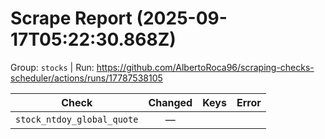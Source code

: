 # Scrape Report (2025-09-17T05:22:30.868Z)

Group: `stocks`  |  Run: https://github.com/AlbertoRoca96/scraping-checks-scheduler/actions/runs/17787538105

| Check | Changed | Keys | Error |
|---|:---:|:--|:--|
| `stock_ntdoy_global_quote` | — |  |  |
